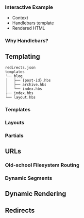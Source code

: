### Interactive Example

 - Context
 - Handlebars template
 - Rendered HTML

### Why Handlebars?


Templating
-------------------------------------------------------------------------------------------

    redirects.json
    templates
    └── blog
    │   ├── {post-id}.hbs
    │   ├── archive.hbs
    │   └── index.hbs
    ├── index.hbs
    └── layout.hbs

### Templates
### Layouts
### Partials


URLs
--------------------------------------------------------------------------------

### Old-school Filesystem Routing

### Dynamic Segments


Dynamic Rendering
--------------------------------------------------------------------------------


Redirects
--------------------------------------------------------------------------------